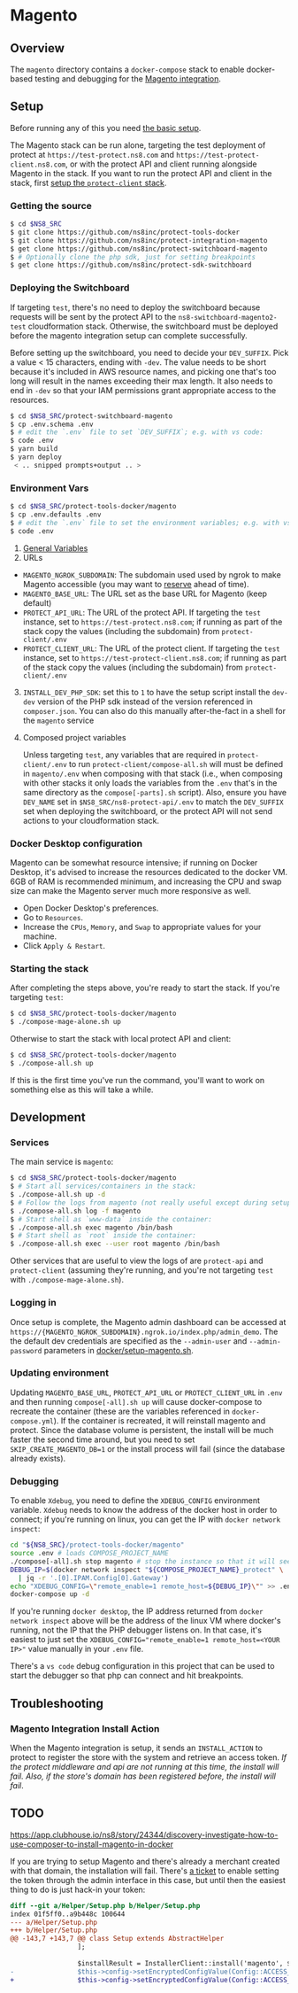 
# Magento

## Overview

The `magento` directory contains a `docker-compose` stack to enable docker-based testing and debugging for the [Magento integration](https://github.com/ns8inc/protect-integration-magento).

## Setup

Before running any of this you need [the basic setup](./overview.md#setup).

The Magento stack can be run alone, targeting the test deployment of protect at `https://test-protect.ns8.com` and `https://test-protect-client.ns8.com`, or with the protect API and client running alongside Magento in the stack. If you want to run the protect API and client in the stack, first [setup the `protect-client` stack](./protect-client.md).

### Getting the source

```bash
$ cd $NS8_SRC
$ git clone https://github.com/ns8inc/protect-tools-docker
$ git clone https://github.com/ns8inc/protect-integration-magento
$ get clone https://github.com/ns8inc/protect-switchboard-magento
$ # Optionally clone the php sdk, just for setting breakpoints
$ get clone https://github.com/ns8inc/protect-sdk-switchboard
```

### Deploying the Switchboard

If targeting `test`, there's no need to deploy the switchboard because requests will be sent by the protect API to the `ns8-switchboard-magento2-test` cloudformation stack. Otherwise, the switchboard must be deployed before the magento integration setup can complete successfully.

Before setting up the switchboard, you need to decide your `DEV_SUFFIX`.  Pick a value < 15 characters, ending with `-dev`.  The value needs to be short because it's included in AWS resource names, and picking one that's too long will result in the names exceeding their max length. It also needs to end in `-dev` so that your IAM permissions grant appropriate access to the resources.

```bash
$ cd $NS8_SRC/protect-switchboard-magento
$ cp .env.schema .env
$ # edit the `.env` file to set `DEV_SUFFIX`; e.g. with vs code:
$ code .env
$ yarn build 
$ yarn deploy
 < .. snipped prompts+output .. >
```

### Environment Vars

```bash
$ cd $NS8_SRC/protect-tools-docker/magento
$ cp .env.defaults .env
$ # edit the `.env` file to set the environment variables; e.g. with vs code:
$ code .env
```

 1. [General Variables](./overview.md#Environment)
 2. URLs
   - `MAGENTO_NGROK_SUBDOMAIN`: The subdomain used used by ngrok to make Magento accessible (you may want to [reserve](./overview.md#ngrok) ahead of time).
   - `MAGENTO_BASE_URL`: The URL set as the base URL for Magento (keep default)
   - `PROTECT_API_URL`: The URL of the protect API. If targeting the `test` instance, set to `https://test-protect.ns8.com`; if running as part of the stack copy the values (including the subdomain) from `protect-client/.env`
   - `PROTECT_CLIENT_URL`: The URL of the protect client. If targeting the `test` instance, set to `https://test-protect-client.ns8.com`; if running as part of the stack copy the values (including the subdomain) from `protect-client/.env`
 3. `INSTALL_DEV_PHP_SDK`: set this to `1` to have the setup script install the `dev-dev` version of the PHP sdk instead of the version referenced in `composer.json`. You can also do this manually after-the-fact in a shell for the `magento` service
 4. Composed project variables

    Unless targeting `test`, any variables that are required in `protect-client/.env` to run `protect-client/compose-all.sh` will must be defined in `magento/.env` when composing with that stack (i.e., when composing with other stacks it only loads the variables from the `.env` that's in the same directory as the `compose[-parts].sh` script).  Also, ensure you have `DEV_NAME` set in `$NS8_SRC/ns8-protect-api/.env` to match the `DEV_SUFFIX` set when deploying the switchboard, or the protect API will not send actions to your cloudformation stack.

### Docker Desktop configuration

Magento can be somewhat resource intensive; if running on Docker Desktop, it's advised to increase the resources dedicated to the docker VM.  6GB of RAM is recommended minimum, and increasing the CPU and swap size can make the Magento server much more responsive as well.

- Open Docker Desktop's preferences.
- Go to `Resources`.
- Increase the `CPUs`, `Memory`, and `Swap` to appropriate values for your machine.
- Click `Apply & Restart`.

### Starting the stack

After completing the steps above, you're ready to start the stack.  If you're targeting `test`:

```bash
$ cd $NS8_SRC/protect-tools-docker/magento
$ ./compose-mage-alone.sh up
```

Otherwise to start the stack with local protect API and client:

```bash
$ cd $NS8_SRC/protect-tools-docker/magento
$ ./compose-all.sh up
```

If this is the first time you've run the command, you'll want to work on something else as this will take a while.

## Development

### Services

The main service is `magento`:

```bash
$ cd $NS8_SRC/protect-tools-docker/magento
$ # Start all services/containers in the stack:
$ ./compose-all.sh up -d
$ # Follow the logs from magento (not really useful except during setup):
$ ./compose-all.sh log -f magento
$ # Start shell as `www-data` inside the container:
$ ./compose-all.sh exec magento /bin/bash
$ # Start shell as `root` inside the container:
$ ./compose-all.sh exec --user root magento /bin/bash
```

Other services that are useful to view the logs of are `protect-api` and `protect-client` (assuming they're running, and you're not targeting `test` with `./compose-mage-alone.sh`).

### Logging in

Once setup is complete, the Magento admin dashboard can be accessed at `https://{MAGENTO_NGROK_SUBDOMAIN}.ngrok.io/index.php/admin_demo`. The the default dev credentials are specified as the `--admin-user` and `--admin-password` parameters in [docker/setup-magento.sh](../magento/build-context/setup-magento.sh).

### Updating environment

Updating `MAGENTO_BASE_URL`, `PROTECT_API_URL` or `PROTECT_CLIENT_URL` in `.env` and then running `compose[-all].sh up` will cause docker-compose to recreate the container (these are the variables referenced in `docker-compose.yml`). If the container is recreated, it will reinstall magento and protect. Since the database volume is persistent, the install will be much faster the second time around, but you need to set `SKIP_CREATE_MAGENTO_DB=1` or the install process will fail (since the database already exists).

### Debugging

To enable `Xdebug`, you need to define the `XDEBUG_CONFIG` environment variable. `Xdebug` needs to know the address of the docker host in order to connect; if you're running on linux, you can get the IP with `docker network inspect`:

```bash
cd "${NS8_SRC}/protect-tools-docker/magento"
source .env # loads COMPOSE_PROJECT_NAME
./compose[-all].sh stop magento # stop the instance so that it will see the new ENV values
DEBUG_IP=$(docker network inspect "${COMPOSE_PROJECT_NAME}_protect" \
  | jq -r '.[0].IPAM.Config[0].Gateway')
echo "XDEBUG_CONFIG=\"remote_enable=1 remote_host=${DEBUG_IP}\"" >> .env
docker-compose up -d
```

If you're running `docker desktop`, the IP address returned from `docker network inspect` above will be the address of the linux VM where docker's running, not the IP that the PHP debugger listens on.  In that case, it's easiest to just set the `XDEBUG_CONFIG="remote_enable=1 remote_host=<YOUR IP>"` value manually in your `.env` file.

There's a `vs code` debug configuration in this project that can be used to start the debugger so that php can connect and hit breakpoints.

## Troubleshooting

### Magento Integration Install Action

When the Magento integration is setup, it sends an `INSTALL_ACTION` to protect to register the store with the system and retrieve an access token. *If the protect middleware and api are not running at this time, the install will fail.  Also, if the store's domain has been registered before, the install will fail*.

## TODO

https://app.clubhouse.io/ns8/story/24344/discovery-investigate-how-to-use-composer-to-install-magento-in-docker

If you are trying to setup Magento and there's already a merchant created with that domain, the installation will fail. There's [a ticket](https://app.clubhouse.io/ns8/story/24347/gracefully-handle-setup-install-failures) to enable setting the token through the admin interface in this case, but until then the easiest thing to do is just hack-in your token:

```diff
diff --git a/Helper/Setup.php b/Helper/Setup.php
index 01f5ff0..a9b448c 100644
--- a/Helper/Setup.php
+++ b/Helper/Setup.php
@@ -143,7 +143,7 @@ class Setup extends AbstractHelper
                 ];
 
                 $installResult = InstallerClient::install('magento', $installRequestData);
-                $this->config->setEncryptedConfigValue(Config::ACCESS_TOKEN_CONFIG_KEY, $installResult['accessToken']);
+                $this->config->setEncryptedConfigValue(Config::ACCESS_TOKEN_CONFIG_KEY, 'c5f2a6e6-4991-4598-aadd-15f03f209339'); //$installResult['accessToken']);
```
